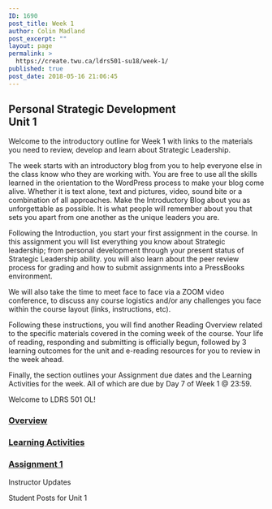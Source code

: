 ```yaml
---
ID: 1690
post_title: Week 1
author: Colin Madland
post_excerpt: ""
layout: page
permalink: >
  https://create.twu.ca/ldrs501-su18/week-1/
published: true
post_date: 2018-05-16 21:06:45
---
```

<!--themify_builder_static--><h2>Personal Strategic Development<br/>Unit 1</h2>
 <p>Welcome to the introductory outline for Week 1 with links to the materials you need to review, develop and learn about Strategic Leadership.</p> <p>The week starts with an introductory blog from you to help everyone else in the class know who they are working with. You are free to use all the skills learned in the orientation to the WordPress process to make your blog come alive. Whether it is text alone, text and pictures, video, sound bite or a combination of all approaches. Make the Introductory Blog about you as unforgettable as possible. It is what people will remember about you that sets you apart from one another as the unique leaders you are.</p> <p>Following the Introduction, you start your first assignment in the course. In this assignment you will list everything you know about Strategic leadership; from personal development through your present status of Strategic Leadership ability. you will also learn about the peer review process for grading and how to submit assignments into a PressBooks environment.</p> <p>We will also take the time to meet face to face via a ZOOM video conference, to discuss any course logistics and/or any challenges you face within the course layout (links, instructions, etc).</p> <p>Following these instructions, you will find another Reading Overview related to the specific materials covered in the coming week of the course. Your life of reading, responding and submitting is officially begun, followed by 3 learning outcomes for the unit and e-reading resources for you to review in the week ahead.</p> <p>Finally, the section outlines your Assignment due dates and the Learning Activities for the week. All of which are due by Day 7 of Week 1 @ 23:59.</p> <p>Welcome to LDRS 501 OL!</p>

 <a href="https://create.twu.ca/ldrs501-su18/unit-1/" >

 </a>
 <h3><a href="https://create.twu.ca/ldrs501-su18/unit-1/">Overview</a></h3>


 <a href="https://create.twu.ca/ldrs501-su18/unit-1-learning-activities/" >

 </a>
 <h3><a href="https://create.twu.ca/ldrs501-su18/unit-1-learning-activities/">Learning Activities</a></h3>


 <a href="https://create.twu.ca/ldrs501-su18/assignment-1" >

 </a>
 <h3><a href="https://create.twu.ca/ldrs501-su18/assignment-1">Assignment 1</a></h3>


 Instructor Updates

 Student Posts for Unit 1<!--/themify_builder_static-->
